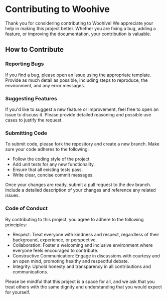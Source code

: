 # Contributing to Woohive
Thank you for considering contributing to Woohive! We appreciate your
help in making this project better. Whether you are fixing a bug, adding
a feature, or improving the documentation, your contribution is valuable.

## How to Contribute

### Reporting Bugs
If you find a bug, please open an issue using the appropriate
template. Provide as much detail as possible, including steps to
reproduce, the environment, and any error messages.

### Suggesting Features
If you'd like to suggest a new feature or improvement, feel free to open
an issue to discuss it. Please provide detailed reasoning and possible
use cases to justify the request.

### Submitting Code
To submit code, please fork the repository and create a new branch. Make sure your code adheres to the following:
- Follow the coding style of the project
- Add unit tests for any new functionality.
- Ensure that all existing tests pass.
- Write clear, concise commit messages.

Once your changes are ready, submit a pull request to the dev
branch. Include a detailed description of your changes and reference
any related issues.

### Code of Conduct
By contributing to this project, you agree to adhere to the following principles:

- Respect: Treat everyone with kindness and respect, regardless of their background, experience, or perspective.
- Collaboration: Foster a welcoming and inclusive environment where everyone feels encouraged to contribute.
- Constructive Communication: Engage in discussions with courtesy and an open mind, promoting healthy and respectful debate.
- Integrity: Uphold honesty and transparency in all contributions and communications.

Please be mindful that this project is a space for all, and we ask that
you treat others with the same dignity and understanding that you would
expect for yourself.

